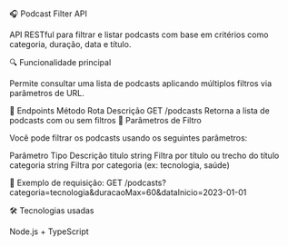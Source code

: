 🎧 Podcast Filter API

API RESTful para filtrar e listar podcasts com base em critérios como categoria, duração, data e título.

🔍 Funcionalidade principal

Permite consultar uma lista de podcasts aplicando múltiplos filtros via parâmetros de URL.

📂 Endpoints
Método	Rota	Descrição
GET	/podcasts	Retorna a lista de podcasts com ou sem filtros
🎯 Parâmetros de Filtro

Você pode filtrar os podcasts usando os seguintes parâmetros:

Parâmetro	Tipo	Descrição
titulo	string	Filtra por título ou trecho do título
categoria	string	Filtra por categoria (ex: tecnologia, saúde)

🔗 Exemplo de requisição:
GET /podcasts?categoria=tecnologia&duracaoMax=60&dataInicio=2023-01-01

🛠️ Tecnologias usadas

Node.js + TypeScript
